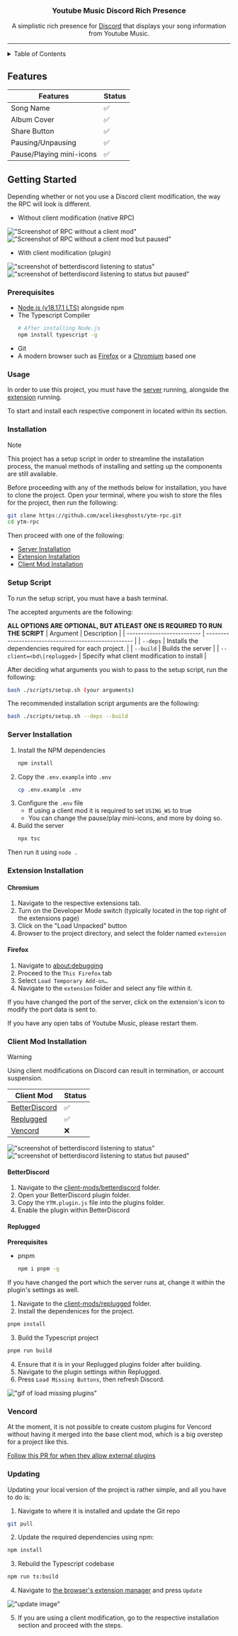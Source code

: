 <div align="center">
    <h3 align="center">
        Youtube Music Discord Rich Presence
    </h3>
    <p align="center">
        A simplistic rich presence for <a href="https://discordapp.com">Discord</a> that displays your song information from Youtube Music.
    </p>
</div>

- - -

<details>
  <summary>Table of Contents</summary>
  <ol>
    <li><a href="#features">Features</a></li>
    <li>
      <a href="#getting-started">Getting Started</a>
      <ul>
        <li><a href="#prerequisites">Prerequisites</a></li>
        <li><a href="#installation">Installation</a></li>
      </ul>
    </li>
  </ol>
</details>

## Features
| Features                 | Status             |
| ------------------------ | ------------------ |
| Song Name                | :white_check_mark: |
| Album Cover              | :white_check_mark: |
| Share Button             | :white_check_mark: |
| Pausing/Unpausing        | :white_check_mark: |
| Pause/Playing mini-icons | :white_check_mark: |

## Getting Started

Depending whether or not you use a Discord client modification, the way the RPC will look is different.

* Without client modification (native RPC)

!["Screenshot of RPC without a client mod"](./images/rpc.png)
!["Screenshot of RPC without a client mod but paused"](./images/paused.png)

* With client modification (plugin)

!["screenshot of betterdiscord listening to status"](images/bd-activity.png)
!["screenshot of betterdiscord listening to status but paused"](images/bd-activity-paused.png)

### Prerequisites

* [Node.js (v18.17.1 LTS)](https://nodejs.org/en/download) alongside npm
* The Typescript Compiler
  ```sh
  # After installing Node.js
  npm install typescript -g
  ```
* Git
* A modern browser such as [Firefox](https://firefox.com) or a [Chromium](https://chromium.org) based one


### Usage
In order to use this project, you must have the [server](#server-installation) running, alongside the 
[extension](#extension-installation) running.

To start and install each respective component in located within its section.

### Installation

> [!NOTE]
> This project has a setup script in order to streamline the installation process, the manual methods of
> installing and setting up the components are still available. 

Before proceeding with any of the methods below for installation, you have to clone the project.
Open your terminal, where you wish to store the files for the project, then run the following:
```sh
git clone https://github.com/acelikesghosts/ytm-rpc.git
cd ytm-rpc
```

Then proceed with one of the following:

* [Server Installation](#server-installation)
* [Extension Installation](#extension-installation)
* [Client Mod Installation](#client-mod-installation)

### Setup Script

To run the setup script, you must have a bash terminal.

The accepted arguments are the following:

**ALL OPTIONS ARE OPTIONAL, BUT ATLEAST ONE IS REQUIRED TO RUN THE SCRIPT**
| Argument                   | Description                                          |
| -------------------------- | ---------------------------------------------------- |
| `--deps`                   | Installs the dependencies required for each project. |
| `--build`                  | Builds the server                                    |
| `--client=<bd\|replugged>` | Specify what client modification to install          |

After deciding what arguments you wish to pass to the setup script, run the following:

```sh
bash ./scripts/setup.sh (your arguments)
```

The recommended installation script arguments are the following:
```sh
bash ./scripts/setup.sh --deps --build
```

### Server Installation
1. Install the NPM dependencies
   ```sh
   npm install
   ```
2. Copy the `.env.example` into `.env`
   ```sh
   cp .env.example .env
   ```
3. Configure the `.env` file 
   * If using a client mod it is required to set `USING_WS` to true
   * You can change the pause/play mini-icons, and more by doing so.
5. Build the server
   ```sh
   npx tsc
   ```

Then run it using `node .`

### Extension Installation

#### Chromium

1. Navigate to the respective extensions tab.
2. Turn on the Developer Mode switch (typically located in the top right of the extensions page)
3. Click on the "Load Unpacked" button
4. Browser to the project directory, and select the folder named `extension`

#### Firefox

1. Navigate to [about:debugging](about:debugging)
2. Proceed to the `This Firefox` tab
3. Select `Load Temporary Add-on…`
4. Navigate to the `extension` folder and select any file within it.

If you have changed the port of the server, click on the extension's icon to modify the port data is sent to.

If you have any open tabs of Youtube Music, please restart them.

### Client Mod Installation

> [!WARNING]
> Using client modifications on Discord can result in termination, or account suspension.

| Client Mod                      | Status             |
| ------------------------------- | ------------------ |
| [BetterDiscord](#betterdiscord) | :white_check_mark: |
| [Replugged](#replugged)         | :white_check_mark: |
| [Vencord](#vencord)             | :x:                |

!["screenshot of betterdiscord listening to status"](images/bd-activity.png)
!["screenshot of betterdiscord listening to status but paused"](images/bd-activity-paused.png)

#### BetterDiscord

1. Navigate to the [client-mods/betterdiscord](./client-mods/BetterDiscord/) folder.
2. Open your BetterDiscord plugin folder.
3. Copy the `YTM.plugin.js` file into the plugins folder.
4. Enable the plugin within BetterDiscord

#### Replugged

**Prerequisites**
* pnpm
  ```sh
  npm i pnpm -g
  ```

If you have changed the port which the server runs at, change it within the plugin's settings as well.

1. Navigate to the [client-mods/replugged](./client-mods/replugged/) folder.
2. Install the dependenices for the project.
  ```sh
  pnpm install
  ```
3. Build the Typescript project
  ```sh
  pnpm run build
  ```
4. Ensure that it is in your Replugged plugins folder after building.
5. Navigate to the plugin settings within Replugged.
6. Press `Load Missing Buttons`, then refresh Discord.

!["gif of load missing plugins"](images/load-missing-plugins.gif)

### Vencord

At the moment, it is not possible to create custom plugins for Vencord without having it merged into the
base client mod, which is a big overstep for a project like this.

[Follow this PR for when they allow external plugins](https://github.com/Vendicated/Vencord/pull/951)

### Updating

Updating your local version of the project is rather simple, and all you have to do is:

1. Navigate to where it is installed and update the Git repo
```bash
git pull
```

2. Update the required dependencies using npm:
```bash
npm install
```

3. Rebuild the Typescript codebase
```bash
npm run ts:build
```

4. Navigate to [the browser's extension manager](#extension-installation) and press `Update`

!["update image"](images/update.png)

5. If you are using a client modification, go to the respective installation section and proceed with the steps.